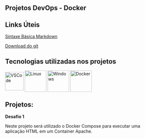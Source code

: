 ## Projetos DevOps - Docker






## Links Úteis

[Sintaxe Básica Markdown](https://www.markdownguide.org/basic-syntax/)

[Download do git](https://git-scm.com/downloads)



## Tecnologias utilizadas nos projetos

<div style="display: inline_block">
<img align="center" alt="VSCode" height="60"  src="https://cdn.jsdelivr.net/gh/devicons/devicon/icons/vscode/vscode-original.svg" />
<img align="center" alt="Linux" height="70" src="https://cdn.jsdelivr.net/gh/devicons/devicon/icons/linux/linux-original.svg" />
<img align="center" alt="Windows" height="70" src="https://cdn.jsdelivr.net/gh/devicons/devicon/icons/windows8/windows8-original.svg" />              
<img  align="center" alt="Docker" height="70" src="https://cdn.jsdelivr.net/gh/devicons/devicon/icons/docker/docker-original-wordmark.svg" />
</div>    




## **Projetos**:



**Desafio 1**

Neste projeto será utilizado o Docker Compose para executar uma aplicação HTML em um Container Apache.
